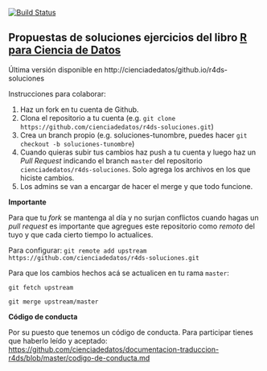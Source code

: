 [![Build Status](https://api.travis-ci.org/cienciadedatos/r4ds-soluciones.svg?branch=master)](https://travis-ci.org/cienciadedatos/r4ds-soluciones)

## Propuestas de soluciones ejercicios del libro [R para Ciencia de Datos](https://es.r4ds.hadley.nz)

Última versión disponible en http://cienciadedatos/github.io/r4ds-soluciones


Instrucciones para colaborar:
1. Haz un fork en tu cuenta de Github.
2. Clona el repositorio a tu cuenta (e.g. `git clone https://github.com/cienciadedatos/r4ds-soluciones.git`)
3. Crea un branch propio (e.g. soluciones-tunombre, puedes hacer `git checkout -b soluciones-tunombre`)
4. Cuando quieras subir tus cambios haz push a tu cuenta y luego haz un *Pull Request* indicando el branch `master` del repositorio `cienciadedatos/r4ds-soluciones`. Solo agrega los archivos en los que hiciste cambios.
5. Los admins se van a encargar de hacer el merge y que todo funcione.

**Importante**

Para que tu _fork_ se mantenga al día y no surjan conflictos cuando hagas un _pull request_ es importante que agregues este repositorio como _remoto_ del tuyo y que cada cierto tiempo lo actualices. 

Para configurar:
`git remote add upstream https://github.com/cienciadedatos/r4ds-soluciones.git`

Para que los cambios hechos acá se actualicen en tu rama `master`:

`git fetch upstream`

`git merge upstream/master`

**Código de conducta**

Por su puesto que tenemos un código de conducta. Para participar tienes que haberlo leído y aceptado: https://github.com/cienciadedatos/documentacion-traduccion-r4ds/blob/master/codigo-de-conducta.md
